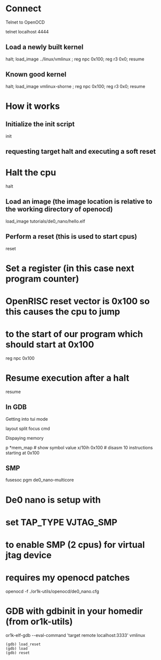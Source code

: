 
# Connect
Telnet to OpenOCD

 telnet localhost 4444

## Load a newly built kernel

 halt; load_image ../linux/vmlinux ; reg npc 0x100; reg r3 0x0; resume

## Known good kernel

 halt; load_image vmlinux-shorne ; reg npc 0x100; reg r3 0x0; resume

# How it works
## Initialize the init script

 init

## requesting target halt and executing a soft reset
# Halt the cpu

 halt

## Load an image (the image location is relative to the working directory of openocd)

 load_image tutorials/de0_nano/hello.elf

## Perform a reset (this is used to start cpus)

 reset

# Set a register (in this case next program counter)
# OpenRISC reset vector is 0x100 so this causes the cpu to jump
# to the start of our program which should start at 0x100

 reg npc 0x100

# Resume execution after a halt

 resume

## In GDB

Getting into tui mode

 layout split
 focus cmd

Dispaying memory

 p      *mem_map # show symbol value
 x/10ih 0x100    # disasm 10 instructions starting at 0x100

## SMP

fusesoc pgm de0_nano-multicore

# De0 nano is setup with
# set TAP_TYPE VJTAG_SMP
# to enable SMP (2 cpus) for virtual jtag device
# requires my openocd patches
openocd -f ./or1k-utils/openocd/de0_nano.cfg

# GDB with gdbinit in your homedir (from or1k-utils)
or1k-elf-gdb --eval-command 'target remote localhost:3333' vmlinux

```
(gdb) load_reset
(gdb) load
(gdb) reset
```
